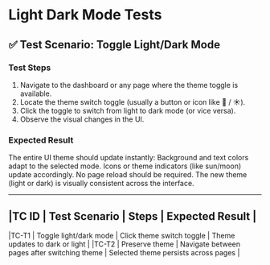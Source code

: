 # Light Dark Mode Tests

## ✅ Test Scenario: Toggle Light/Dark Mode

### Test Steps
1. Navigate to the dashboard or any page where the theme toggle is available.
2. Locate the theme switch toggle (usually a button or icon like 🌙 / ☀️).
3. Click the toggle to switch from light to dark mode (or vice versa).
4. Observe the visual changes in the UI.

### Expected Result
The entire UI theme should update instantly:
Background and text colors adapt to the selected mode.
Icons or theme indicators (like sun/moon) update accordingly.
No page reload should be required.
The new theme (light or dark) is visually consistent across the interface.

---

## |TC ID | Test Scenario          | Steps                                        | Expected Result                      |
   |TC-T1 | Toggle light/dark mode | Click theme switch toggle                    | Theme updates to dark or light       |
   |TC-T2 | Preserve theme         | Navigate between pages after switching theme | Selected theme persists across pages |